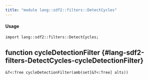 ```yaml
---
title: "module lang::sdf2::filters::DetectCycles"
---
```


#### Usage

`import lang::sdf2::filters::DetectCycles;`


## function cycleDetectionFilter {#lang-sdf2-filters-DetectCycles-cycleDetectionFilter}

```rascal
&T<:Tree cycleDetectionFilter(amb(set[&T<:Tree] alts))

```

